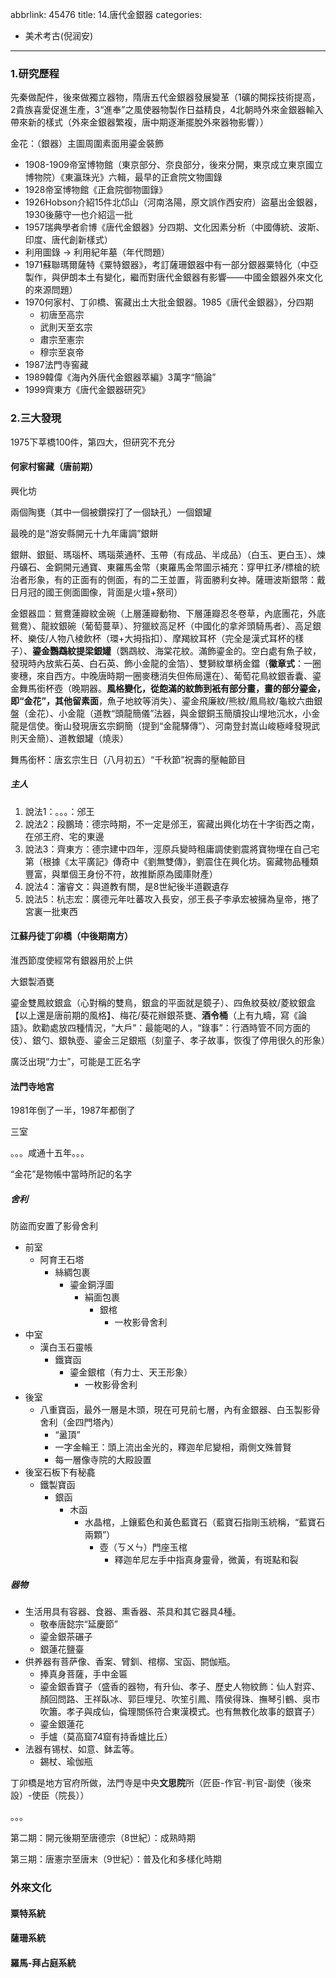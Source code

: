 abbrlink: 45476
title: 14.唐代金銀器
categories:
  - 美术考古(倪润安)
---
### 1.研究歷程

先秦做配件，後來做獨立器物，隋唐五代金銀器發展變革（1礦的開採技術提高，2貴族喜愛促進生產，3“進奉”之風使器物製作日益精良，4北朝時外來金銀器輸入帶來新的樣式（外來金銀器繁複，唐中期逐漸擺脫外來器物影響））

金花：（銀器）主圖周圍素面用鎏金裝飾

- 1908-1909帝室博物館（東京部分、奈良部分，後來分開，東京成立東京國立博物院）《東瀛珠光》六輯，最早的正倉院文物圖錄
- 1928帝室博物館《正倉院御物圖錄》
- 1926Hobson介紹15件北邙山（河南洛陽，原文誤作西安府）盜墓出金銀器，1930後藤守一也介紹這一批
- 1957瑞典學者俞博《唐代金銀器》分四期、文化因素分析（中國傳統、波斯、印度、唐代創新樣式）
- 利用圖錄 -> 利用紀年墓（年代問題）
- 1971蘇聯瑪爾薩特《粟特銀器》，考訂薩珊銀器中有一部分銀器粟特化（中亞製作，與伊朗本土有變化，繼而對唐代金銀器有影響——中國金銀器外來文化的來源問題）
- 1970何家村、丁卯橋、窖藏出土大批金銀器。1985《唐代金銀器》，分四期
	- 初唐至高宗
	- 武則天至玄宗
	- 肅宗至憲宗
	- 穆宗至哀帝
- 1987法門寺窖藏
- 1989韓偉《海內外唐代金銀器萃編》3萬字“簡論”
- 1999齊東方《唐代金銀器研究》

### 2.三大發現

1975下莘橋100件，第四大，但研究不充分

#### 何家村窖藏（唐前期）

興化坊

兩個陶甕（其中一個被鑽探打了一個缺孔）一個銀罐

最晚的是“游安縣開元十九年庸調”銀餅

銀餅、銀鋌、瑪瑙杯、瑪瑙萊通杯、玉帶（有成品、半成品）（白玉、更白玉）、煉丹礦石、金銅開元通寶、東羅馬金幣（東羅馬金幣圖示補充：穿甲扛矛/標槍的統治者形象，有的正面有的側面，有的二王並置，背面勝利女神。薩珊波斯銀幣：戴日月冠的國王側面圖像，背面是火壇+祭司）

金銀器皿：鴛鴦蓮瓣紋金碗（上層蓮瓣動物、下層蓮瓣忍冬卷草，內底團花，外底鴛鴦）、龍紋銀碗（葡萄蔓草）、狩獵紋高足杯（中國化的拿斧頭騎馬者）、高足銀杯、樂伎/人物八棱飲杯（環+大拇指扣）、摩羯紋耳杯（完全是漢式耳杯的樣子）、**鎏金鸚鵡紋提梁銀罐**（鸚鵡紋、海棠花紋。滿飾鎏金的。空白處有魚子紋，發現時內放紫石英、白石英、飾小金龍的金箔）、雙獅紋單柄金鐺（**徽章式**：一圈麥穗，來自西方。中晚唐時期一圈麥穗消失但佈局還在）、葡萄花鳥紋銀香囊、鎏金舞馬銜杯壺（晚期器。**風格變化，從飽滿的紋飾到衹有部分畫，畫的部分鎏金，即“金花”，其他留素面**，魚子地紋等消失）、鎏金飛廉紋/熊紋/鳳鳥紋/龜紋六曲銀盤（金花）、小金龍（道教“頭龍簡儀”法器，與金銀銅玉簡牘投山埋地沉水，小金龍是信使。衡山發現唐玄宗銅簡（提到“金龍驛傳”）、河南登封嵩山峻極峰發現武則天金簡）、道教銀罐（燒汞）

舞馬銜杯：唐玄宗生日（八月初五）“千秋節”祝壽的壓軸節目

##### 主人

1. 說法1：。。。：邠王
2. 說法2：段鵬琦：德宗時期，不一定是邠王，窖藏出興化坊在十字街西之南，在邠王府、宅的東邊
3. 說法3：齊東方：德宗建中四年，涇原兵變時租庸調使劉震將寶物埋在自己宅第（根據《太平廣記》傳奇中《劉無雙傳》，劉震住在興化坊。窖藏物品種類豐富，與單個王身份不符，故推斷原為國庫財產）
4. 說法4：瀋睿文：與道教有關，是8世紀後半道觀遺存
5. 說法5：杭志宏：廣德元年吐蕃攻入長安，邠王長子李承宏被擁為皇帝，捲了宮裏一批東西

#### 江蘇丹徒丁卯橋（中後期南方）

淮西節度使經常有銀器用於上供

大銀製酒甕

鎏金雙鳳紋銀盒（心對稱的雙鳥，銀盒的平面就是鏡子）、四魚紋葵紋/菱紋銀盒【以上還是唐前期的風格】、梅花/葵花辦銀茶甕、**酒令桶**（上有九疇，寫《論語》。飲勸處放四種情況，“大戶”：最能喝的人，“錄事”：行酒時管不同方面的伎）、銀勺、銀執壺、鎏金三足銀瓶（刻童子、孝子故事，恢復了停用很久的形象）

廣泛出現“力士”，可能是工匠名字

#### 法門寺地宮

1981年倒了一半，1987年都倒了

三室

。。。咸通十五年。。。

“金花”是物帳中當時所記的名字

##### 舍利

防盜而安置了影骨舍利

- 前室
	- 阿育王石塔
		- 絲綢包裹
			- 鎏金銅浮圖
				- 絹面包裹
					- 銀棺
						- 一枚影骨舍利
- 中室
	- 漢白玉石靈帳
		- 鐵寶函
			- 鎏金銀棺（有力士、天王形象）
				- 一枚影骨舍利
- 後室
	- 八重寶函，最外一層是木頭，現在可見前七層，內有金銀器、白玉製影骨舍利（金四門塔內）
		- “盝頂”
		- 一字金輪王：頭上流出金光的，釋迦牟尼變相，兩側文殊普賢
		- 每一層像寺院的大殿設置
- 後室石板下有秘龕
	- 鐵製寶函
		- 銀函
			- 木函
				- 水晶棺，上鑲藍色和黃色藍寶石（藍寶石指剛玉統稱，“藍寶石兩顆”）
					- 壺（ㄎㄨㄣ）門座玉棺
						- 釋迦牟尼左手中指真身靈骨，微黃，有斑點和裂

##### 器物

- 生活用具有容器、食器、熏香器、茶具和其它器具4種。
	- 敬奉唐懿宗“延慶節”
	- 鎏金銀茶碾子
	- 銀蓮花鹽臺
- 供养器有菩萨像、香案、臂釧、棺槨、宝函、閼伽瓶。
	- 捧真身菩薩，手中金匾
	- 鎏金銀香寶子（盛香的器物，有升仙、孝子、歷史人物紋飾：仙人對弈、顏回問路、王祥臥冰、郭巨埋兒、吹笙引鳳、隋侯得珠、撫琴引鶴、吳市吹簫。孝子與成仙，倫理關係符合東漢模式。也有無教化故事的銀寶子）
	- 鎏金銀蓮花
	- 手爐（莫高窟74窟有持香爐比丘）
- 法器有锡杖、如意、鉢盂等。
	- 錫杖、瑜伽瓶

丁卯橋是地方官府所做，法門寺是中央**文思院**所（匠臣-作官-判官-副使（後來設）-使臣（院長））


。。。

第二期：開元後期至唐德宗（8世紀）：成熟時期

第三期：唐憲宗至唐末（9世紀）：普及化和多樣化時期

### 外來文化

#### 粟特系統

#### 薩珊系統

#### 羅馬-拜占庭系統